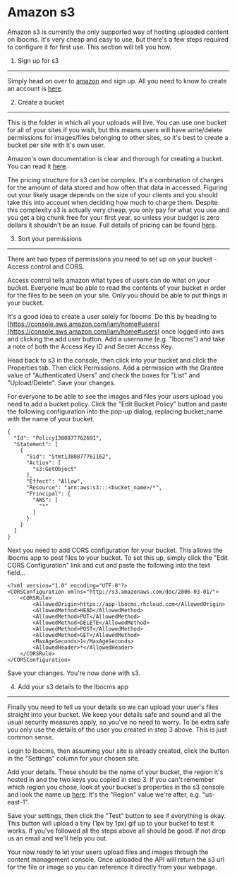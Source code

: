 Amazon s3
========

Amazon s3 is currently the only supported way of hosting uploaded content on lbocms. It's very cheap and easy to use, but there's a few steps required to configure it for first use. This section will tell you how.

1. Sign up for s3
-----------------

Simply head on over to [amazon](http://aws.amazon.com/s3) and sign up. All you need to know to create an account is [here](http://docs.aws.amazon.com/AmazonS3/latest/gsg/SigningUpforS3.html).

2. Create a bucket
------------------

This is the folder in which all your uploads will live. You can use one bucket for all of your sites if you wish, but this means users will have write/delete permissions for images/files belonging to other sites, so it's best to create a bucket per site with it's own user.

Amazon's own documentation is clear and thorough for creating a bucket. You can read it [here](http://docs.aws.amazon.com/AmazonS3/latest/gsg/CreatingABucket.html).

The pricing structure for s3 can be complex. It's a combination of charges for the amount of data stored and how often that data in accessed. Figuring out your likely usage depends on the size of your clients and you should take this into account when deciding how much to charge them. Despite this complexity s3 is actually very cheap, you only pay for what you use and you get a big chunk free for your first year, so unless your budget is zero dollars it shouldn't be an issue. Full details of pricing can be found [here](http://aws.amazon.com/s3/pricing/).

3. Sort your permissions
------------------------

There are two types of permissions you need to set up on your bucket - Access control and CORS.

Access control tells amazon what types of users can do what on your bucket. Everyone must be able to read the contents of your bucket in order for the files to be seen on your site. Only you should be able to put things in your bucket.

It's a good idea to create a user solely for lbocms. Do this by heading to [https://console.aws.amazon.com/iam/home#users](https://console.aws.amazon.com/iam/home#users) once logged into aws and clicking the add user button. Add a username (e.g. "lbocms") and take a note of both the Access Key ID and Secret Access Key.

Head back to s3 in the console, then click into your bucket and click the Properties tab. Then click Permissions. Add a permission with the Grantee value of "Authenticated Users" and check the boxes for "List" and "Upload/Delete". Save your changes.

For everyone to be able to see the images and files your users upload you need to add a bucket policy. Click the "Edit Bucket Policy" button and paste the following configuration into the pop-up dialog, replacing bucket_name with the name of your bucket.

    {
      "Id": "Policy1380877762691",
      "Statement": [
        {
          "Sid": "Stmt1380877761162",
          "Action": [
            "s3:GetObject"
          ],
          "Effect": "Allow",
          "Resource": "arn:aws:s3:::<bucket_name>/*",
          "Principal": {
            "AWS": [
              "*"
            ]
          }
        }
      ]
    }

Next you need to add CORS configuration for your bucket. This allows the lbocms app to post files to your bucket. To set this up, simply click the "Edit CORS Configuration" link and cut and paste the following into the text field...

    <?xml version="1.0" encoding="UTF-8"?>
    <CORSConfiguration xmlns="http://s3.amazonaws.com/doc/2006-03-01/">
        <CORSRule>
            <AllowedOrigin>https://app-lbocms.rhcloud.com</AllowedOrigin>
            <AllowedMethod>HEAD</AllowedMethod>
            <AllowedMethod>PUT</AllowedMethod>
            <AllowedMethod>DELETE</AllowedMethod>
            <AllowedMethod>POST</AllowedMethod>
            <AllowedMethod>GET</AllowedMethod>
            <MaxAgeSeconds>1</MaxAgeSeconds>
            <AllowedHeader>*</AllowedHeader>
        </CORSRule>
    </CORSConfiguration>

Save your changes. You're now done with s3.

4. Add your s3 details to the lbocms app
----------------------------------------

Finally you need to tell us your details so we can upload your user's files straight into your bucket. We keep your details safe and sound and all the usual security measures apply, so you've no need to worry. To be extra safe you only use the details of the user you created in step 3 above. This is just common sense.

Login to lbocms, then assuming your site is already created, click the button in the "Settings" column for your chosen site.

Add your details. These should be the name of your bucket, the region it's hosted in and the two keys you copied in step 3. If you can't remember which region you chose, look at your bucket's properties in the s3 console and look the name up [here](http://docs.aws.amazon.com/general/latest/gr/rande.html#s3_region). It's the "Region" value we're after, e.g. "us-east-1".

Save your settings, then click the "Test" button to see if everything is okay. This button will upload a tiny (1px by 1px) gif up to your bucket to test it works. If you've followed all the steps above all should be good. If not drop us an email and we'll help you out.

Your now ready to let your users upload files and images through the content management console. Once uploaded the API will return the s3 url for the file or image so you can reference it directly from your webpage.
